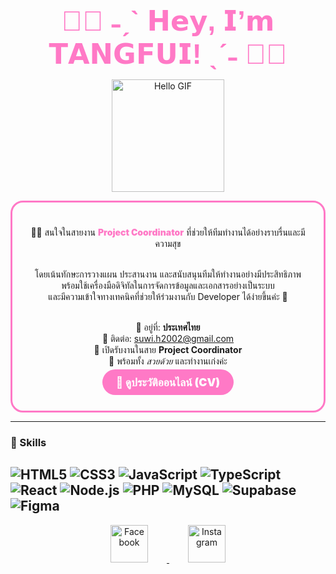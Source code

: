 <!--
Note: GitHub README ไม่รองรับ CSS แบบเต็มที่
ใช้ Markdown + Emoji + รูปภาพ + Link เท่านั้น
-->

<p align="center" style="font-size: 2.8rem; font-weight: 900; font-family: 'Arial Black', Gadget, sans-serif; color: #ff79c6; margin-bottom: 10px;">
  💖✨ ˗ˏˋ 𝗛𝗲𝘆, 𝗜’𝗺 𝗧𝗔𝗡𝗚𝗙𝗨𝗜! ˎˊ˗ 💖✨
</p>

<p align="center">
  <img src="https://media4.giphy.com/media/v1.Y2lkPTc5MGI3NjExajc0eW9mYmx6Njc2a2NiM2RvZGk5eDA0a3U4bndvY3RtZGpoeWZsdCZlcD12MV9pbnRlcm5hbF9naWZfYnlfaWQmY3Q9Zw/5GoVLqeAOo6PK/giphy.gif" alt="Hello GIF" width="180" />
</p>

<div align="center" style="border: 3px solid #ff79c6; border-radius: 20px; padding: 20px; max-width: 600px; margin: auto;">

<p align="center" style="font-size: 1.2rem; font-weight: 800; font-family: 'Arial Black', Gadget, sans-serif; color: #ff79c6;">

👩‍💻 สนใจในสายงาน <span style="color:#ff79c6; font-weight: 900;">Project Coordinator</span> ที่ช่วยให้ทีมทำงานได้อย่างราบรื่นและมีความสุข<br><br>

โดยเน้นทักษะการวางแผน ประสานงาน และสนับสนุนทีมให้ทำงานอย่างมีประสิทธิภาพ <br>
พร้อมใช้เครื่องมือดิจิทัลในการจัดการข้อมูลและเอกสารอย่างเป็นระบบ <br>
และมีความเข้าใจทางเทคนิคที่ช่วยให้ร่วมงานกับ Developer ได้ง่ายขึ้นค่ะ 💖<br><br>

📍 อยู่ที่: <b>ประเทศไทย</b> <br>
📧 ติดต่อ: <a href="mailto:suwi.h2002@gmail.com" style="color:#ff79c6; font-weight: 900; text-decoration:none;">suwi.h2002@gmail.com</a> <br>
🌟 เปิดรับงานในสาย <b>Project Coordinator</b> <br>
💖 พร้อมทั้ง <i>สวยด้วย</i> และทำงานเก่งค่ะ<br>

</p>

<p align="center">
  <a href="https://suwimolh-cv-profile.vercel.app/" target="_blank" style="background-color: #ff79c6; color: white; padding: 10px 22px; border-radius: 30px; font-weight: 900; text-decoration: none; font-size: 1.1rem;">
    📄 ดูประวัติออนไลน์ (CV)
  </a>
</p>

</div>

---

### 💼 Skills

![HTML5](https://img.shields.io/badge/HTML5-E34F26?style=for-the-badge&logo=html5&logoColor=fff)
![CSS3](https://img.shields.io/badge/CSS3-1572B6?style=for-the-badge&logo=css3&logoColor=fff)
![JavaScript](https://img.shields.io/badge/JavaScript-F7DF1E?style=for-the-badge&logo=javascript&logoColor=000)
![TypeScript](https://img.shields.io/badge/TypeScript-3178C6?style=for-the-badge&logo=typescript&logoColor=fff)
![React](https://img.shields.io/badge/React-61DAFB?style=for-the-badge&logo=react&logoColor=000)
![Node.js](https://img.shields.io/badge/Node.js-339933?style=for-the-badge&logo=node.js&logoColor=fff)
![PHP](https://img.shields.io/badge/PHP-777BB4?style=for-the-badge&logo=php&logoColor=fff)
![MySQL](https://img.shields.io/badge/MySQL-4479A1?style=for-the-badge&logo=mysql&logoColor=fff)
![Supabase](https://img.shields.io/badge/Supabase-3ECF8E?style=for-the-badge&logo=supabase&logoColor=fff)
![Figma](https://img.shields.io/badge/Figma-F24E1E?style=for-the-badge&logo=figma&logoColor=fff)
---

<p align="center">
  <a href="https://www.facebook.com/SuwiMoLhz" target="_blank">
    <img src="https://cdn-icons-png.flaticon.com/512/733/733547.png" 
         alt="Facebook" 
         width="60" 
         style="margin: 0 30px;" />
  </a>
  <a href="https://www.instagram.com/yafgnat/" target="_blank">
    <img src="https://cdn-icons-png.flaticon.com/512/2111/2111463.png" 
         alt="Instagram" 
         width="60" 
         style="margin: 0 30px;" />
  </a>
</p>
